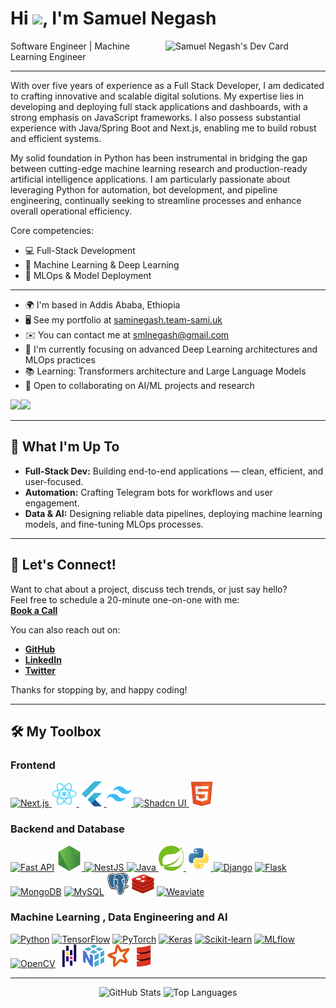 # Hi ![](https://user-images.githubusercontent.com/18350557/176309783-0785949b-9127-417c-8b55-ab5a4333674e.gif), I'm Samuel Negash

<div align="left">
  <a href="https://app.daily.dev/smlnegash" target="_blank">
    <img
      width="256"
      align="right"
      src="https://api.daily.dev/devcards/v2/DXNyQF6MsGgH6GBXxaS88.png?type=default&r=f19"
      alt="Samuel Negash's Dev Card"
    />
  </a>
</div>
Software Engineer | Machine Learning Engineer

---

With over five years of experience as a Full Stack Developer, I am dedicated to crafting innovative and scalable digital solutions. My expertise lies in developing and deploying full stack applications and dashboards, with a strong emphasis on JavaScript frameworks. I also possess substantial experience with Java/Spring Boot and Next.js, enabling me to build robust and efficient systems.

My solid foundation in Python has been instrumental in bridging the gap between cutting-edge machine learning research and production-ready artificial intelligence applications. I am particularly passionate about leveraging Python for automation, bot development, and pipeline engineering, continually seeking to streamline processes and enhance overall operational efficiency.

Core competencies:

- 💻 Full-Stack Development
- 🤖 Machine Learning & Deep Learning
- 🚀 MLOps & Model Deployment

---

- 🌍 I'm based in Addis Ababa, Ethiopia
- 🖥️ See my portfolio at [saminegash.team-sami.uk](https://saminegash.team-sami.uk)
- ✉️ You can contact me at [smlnegash@gmail.com](mailto:smlnegash@gmail.com)
- 🚀 I'm currently focusing on advanced Deep Learning architectures and MLOps practices
- 📚 Learning: Transformers architecture and Large Language Models
- 👯 Open to collaborating on AI/ML projects and research

<a href="https://www.twitter.com/samuel_negash" target="_blank" rel="noreferrer"><img
src="https://img.shields.io/twitter/follow/samuel_negash?logo=twitter&style=for-the-badge&color=0891b2&labelColor=1c1917"
/></a><a href="https://www.github.com/saminegash" target="_blank" rel="noreferrer"><img
src="https://img.shields.io/github/followers/saminegash?logo=github&style=for-the-badge&color=0891b2&labelColor=1c1917" /></a>

---

<!-- What I'm Up To Section -->

## 🚀 What I'm Up To

- **Full-Stack Dev:** Building end-to-end applications — clean, efficient, and user-focused.
- **Automation:** Crafting Telegram bots for workflows and user engagement.
- **Data & AI:** Designing reliable data pipelines, deploying machine learning models, and fine-tuning MLOps processes.

---

<!-- Let's Connect Section -->

## 🤝 Let's Connect!

Want to chat about a project, discuss tech trends, or just say hello?  
Feel free to schedule a 20-minute one-on-one with me:  
[**Book a Call**](https://your-calendly-link-here.com) <!-- Replace with your scheduling link -->

You can also reach out on:

- **[GitHub](https://github.com/saminegash)**
- **[LinkedIn](https://www.linkedin.com/in/sami-negash/)**
- **[Twitter](https://twitter.com/samuel_negash)**

Thanks for stopping by, and happy coding!

---

<!-- Optional: Add a section for skills, tool icons, or GitHub stats -->

## 🛠️ My Toolbox

### Frontend

<p align="left">

  <!-- Frontend -->
   <a href="https://nextjs.org" target="_blank" rel="noreferrer">
    <img src="https://www.vectorlogo.zone/logos/nextjs/nextjs-icon.svg" alt="Next.js" width="40" height="40" />
  </a>
  <a href="https://reactjs.org" target="_blank" rel="noreferrer">
    <img src="https://raw.githubusercontent.com/devicons/devicon/master/icons/react/react-original.svg" alt="React" width="40" height="40" />
  </a>
  <a href="https://flutter.dev" target="_blank">
  <img src="https://raw.githubusercontent.com/devicons/devicon/master/icons/flutter/flutter-original.svg" alt="Flutter" width="40" height="40"/>
  </a>
  <a href="hhttps://tailwindcss.com/" target="_blank" rel="noreferrer">
    <img src="https://raw.githubusercontent.com/devicons/devicon/master/icons/tailwindcss/tailwindcss-original.svg" alt="tailwindcss" width="40" height="40" />
  </a>
  <a href="https://ui.shadcn.com/" target="_blank" rel="noreferrer">
    <img src="https://avatars.githubusercontent.com/u/139895814?s=200&v=4" alt="Shadcn UI" width="40" height="40"/>
  </a>
  <a href="https://telegram.org" target="_blank" rel="noreferrer">
    <img src="https://raw.githubusercontent.com/devicons/devicon/master/icons/html5/html5-original.svg" alt="HTML5" width="40" height="40"/>
  </a>

</p>

### Backend and Database

<p align="left">

<a href="https://fastapi.tiangolo.com/" target="_blank" rel="noreferrer"><img src="https://raw.githubusercontent.com/danielcranney/readme-generator/main/public/icons/skills/fastapi-colored.svg" width="36" height="36" alt="Fast API" /></a>
<a href="https://nodejs.org" target="_blank" rel="noreferrer">
<img src="https://raw.githubusercontent.com/devicons/devicon/master/icons/nodejs/nodejs-original.svg" alt="Node.js" width="40" height="40" />
</a>
<a href="https://nestjs.com" target="_blank" rel="noreferrer">
<img src="https://nestjs.com/img/logo-small.svg" alt="NestJS" width="40" height="40" />
</a>
<a href="https://www.java.com" target="_blank" rel="noreferrer">
<img src="https://www.vectorlogo.zone/logos/java/java-icon.svg" alt="Java" width="40" height="40" />
</a>
<a href="https://spring.io" target="_blank" rel="noreferrer">
<img src="https://raw.githubusercontent.com/devicons/devicon/master/icons/spring/spring-original.svg" alt="Spring" width="40" height="40" />
</a>
<a href="https://www.python.org" target="_blank" rel="noreferrer">
<img src="https://raw.githubusercontent.com/devicons/devicon/master/icons/python/python-original.svg" alt="Python" width="40" height="40" />
</a>
<a href="https://www.djangoproject.com/" target="_blank" rel="noreferrer"><img src="https://raw.githubusercontent.com/danielcranney/readme-generator/main/public/icons/skills/django-colored.svg" width="36" height="36" alt="Django" /></a>
<a href="https://flask.palletsprojects.com/" target="_blank" rel="noreferrer"><img src="https://raw.githubusercontent.com/danielcranney/readme-generator/main/public/icons/skills/flask-colored.svg" width="36" height="36" alt="Flask" /></a>
<a href="https://www.mongodb.com/" target="_blank" rel="noreferrer"><img src="https://raw.githubusercontent.com/danielcranney/readme-generator/main/public/icons/skills/mongodb-colored.svg" width="36" height="36" alt="MongoDB" /></a>
<a href="https://www.mysql.com/" target="_blank" rel="noreferrer"><img src="https://raw.githubusercontent.com/danielcranney/readme-generator/main/public/icons/skills/mysql-colored.svg" width="36" height="36" alt="MySQL" /></a>
<a href="https://www.postgresql.org/" target="_blank" rel="noreferrer"><img src="https://raw.githubusercontent.com/devicons/devicon/master/icons/postgresql/postgresql-original.svg" width="36" height="36" alt="PostgreSQL" /></a>
<a href="https://redis.io/" target="_blank" rel="noreferrer"><img src="https://raw.githubusercontent.com/devicons/devicon/master/icons/redis/redis-original.svg" width="36" height="36" alt="Redis" /></a>
<a href="https://weaviate.io/" target="_blank" rel="noreferrer"><img src="https://weaviate.io/img/site/weaviate-logo-dark.png" width="36" height="36" alt="Weaviate" /></a>

</p>

### Machine Learning , Data Engineering and AI

<p align="left">
<a href="https://www.python.org/" target="_blank" rel="noreferrer"><img src="https://raw.githubusercontent.com/danielcranney/readme-generator/main/public/icons/skills/python-colored.svg" width="36" height="36" alt="Python" /></a>
<a href="https://www.tensorflow.org/" target="_blank" rel="noreferrer"><img src="https://raw.githubusercontent.com/danielcranney/readme-generator/main/public/icons/skills/tensorflow-colored.svg" width="36" height="36" alt="TensorFlow" /></a>
<a href="https://pytorch.org/" target="_blank" rel="noreferrer"><img src="https://raw.githubusercontent.com/danielcranney/readme-generator/main/public/icons/skills/pytorch-colored.svg" width="36" height="36" alt="PyTorch" /></a>
<a href="https://keras.io/" target="_blank" rel="noreferrer"><img src="https://upload.wikimedia.org/wikipedia/commons/a/ae/Keras_logo.svg" width="36" height="36" alt="Keras" /></a>
<a href="https://scikit-learn.org/" target="_blank" rel="noreferrer"><img src="https://upload.wikimedia.org/wikipedia/commons/0/05/Scikit_learn_logo_small.svg" width="36" height="36" alt="Scikit-learn" /></a>
<a href="https://mlflow.org/" target="_blank" rel="noreferrer"><img src="https://mlflow.org/docs/latest/_static/MLflow-logo-final-black.png" width="36" height="36" alt="MLflow" /></a>
<a href="https://opencv.org/" target="_blank" rel="noreferrer"><img src="https://github.com/opencv/opencv/wiki/logo/OpenCV_logo_no_text.png" width="36" height="36" alt="OpenCV" /></a>
<a href="https://pandas.pydata.org/" target="_blank" rel="noreferrer"><img src="https://raw.githubusercontent.com/devicons/devicon/master/icons/pandas/pandas-original.svg" width="36" height="36" alt="Pandas" /></a>
<a href="https://numpy.org/" target="_blank" rel="noreferrer"><img src="https://raw.githubusercontent.com/devicons/devicon/master/icons/numpy/numpy-original.svg" width="36" height="36" alt="NumPy" /></a>
<a href="https://spark.apache.org/" target="_blank" rel="noreferrer"><img src="https://raw.githubusercontent.com/devicons/devicon/master/icons/apachespark/apachespark-original.svg" width="36" height="36" alt="spark" /></a>
<a href="https://www.scala-lang.org/" target="_blank" rel="noreferrer"><img src="https://raw.githubusercontent.com/devicons/devicon/master/icons/scala/scala-original.svg" width="36" height="36" alt="skala" /></a>
</p>

---

<!-- Optional: GitHub Stats -->
<div align="center">
  <img src="https://github-readme-stats.vercel.app/api?username=saminegash&show_icons=true&theme=radical" alt="GitHub Stats" />
  <img src="https://github-readme-stats.vercel.app/api/top-langs/?username=saminegash&theme=radical&layout=compact" alt="Top Languages" />
</div>
